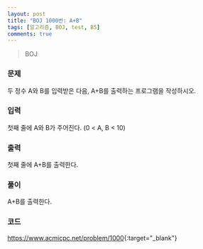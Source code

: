 ```yaml
---
layout: post
title: "BOJ 1000번: A+B"
tags: [알고리즘, BOJ, test, B5]
comments: true
---
```


> BOJ

### 문제
두 정수 A와 B를 입력받은 다음, A+B를 출력하는 프로그램을 작성하시오.

### 입력
첫째 줄에 A와 B가 주어진다. (0 < A, B < 10)

### 출력
첫째 줄에 A+B를 출력한다.

### 풀이
A+B를 출력한다.

### 코드
<script src="https://gist.github.com/raeyoungii/2144eb0cf28ec80f6f2a6b27347b3bb9.js"></script>

<https://www.acmicpc.net/problem/1000>{:target="_blank"}
